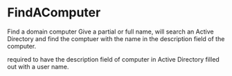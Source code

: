 # FindAComputer
Find a domain computer
Give a partial or full name, will search an Active Directory
and find the comptuer with the name in the description field of the computer.

required to have the description field of computer in Active Directory filled out with a user name.


